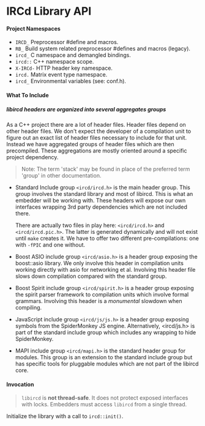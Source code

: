 # IRCd Library API

#### Project Namespaces

* `IRCD_`     Preprocessor #define and macros.
* `RB_`       Build system related preprocessor #defines and macros (legacy).
* `ircd_`     C namespace and demangled bindings.
* `ircd::`    C++ namespace scope.
* `X-IRCd-`   HTTP header key namespace.
* `ircd.`     Matrix event type namespace.
* `ircd_`     Environmental variables (see: conf.h).

#### What To Include

##### libircd headers are organized into several aggregates groups

As a C++ project there are a lot of header files. Header files depend on other
header files. We don't expect the developer of a compilation unit to figure out
an exact list of header files necessary to include for that unit. Instead we
have aggregated groups of header files which are then precompiled. These
aggregations are mostly oriented around a specific project dependency.

> Note: The term 'stack' may be found in place of the preferred term 'group'
in other documentation.

- Standard Include group `<ircd/ircd.h>` is the main header group. This group
involves the standard library and most of libircd. This is what an embedder
will be working with. These headers will expose our own interfaces wrapping
3rd party dependencies which are not included there.

	There are actually two files in play here: `<ircd/ircd.h>` and
	`<ircd/ircd.pic.h>`. The latter is generated dynamically and will not
	exist until `make` creates it. We have to offer two different
	pre-compilations: one with `-fPIC` and one without.

- Boost ASIO include group `<ircd/asio.h>` is a header group exposing the
boost::asio library. We only involve this header in compilation units working
directly with asio for networking et al. Involving this header file slows down
compilation compared with the standard group.

- Boost Spirit include group `<ircd/spirit.h>` is a header group exposing the
spirit parser framework to compilation units which involve formal grammars.
Involving this header is a *monumental* slowdown when compiling.

- JavaScript include group `<ircd/js/js.h>` is a header group exposing symbols
from the SpiderMonkey JS engine. Alternatively, <ircd/js.h> is part of the
standard include group which includes any wrapping to hide SpiderMonkey.

- MAPI include group `<ircd/mapi.h>` is the standard header group for modules.
This group is an extension to the standard include group but has specific
tools for pluggable modules which are not part of the libircd core.

#### Invocation

> `libircd` is **not thread-safe**. It does not protect exposed interfaces with
locks. Embedders must access `libircd` from a single thread.

Initialize the library with a call to `ircd::init()`.

